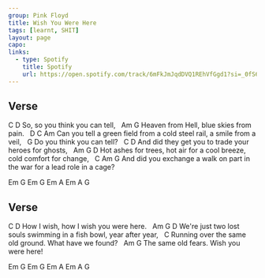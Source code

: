 ```yaml
---
group: Pink Floyd
title: Wish You Were Here
tags: [learnt, SHIT]
layout: page
capo: 
links: 
  - type: Spotify
    title: Spotify
    url: https://open.spotify.com/track/6mFkJmJqdDVQ1REhVfGgd1?si=_0fS685dQ1Wmcqac73ooKw
---
```


## Verse

C                         D
So, so you think you can tell,
&nbsp;            Am                   G
Heaven from Hell, blue skies from pain.
&nbsp;                    D                       C                    Am
Can you tell a green field from a cold steel rail, a smile from a veil,
&nbsp;                     G
Do you think you can tell?
&nbsp;                         C                   D
And did they get you to trade your heroes for ghosts,
&nbsp;               Am                    G                             D
Hot ashes for trees, hot air for a cool breeze, cold comfort for change,
&nbsp;                 C                        Am                         G
And did you exchange a walk on part in the war for a lead role in a cage?

Em  G  Em  G  Em  A  Em  A  G

## Verse

C                               D
How I wish, how I wish you were here.
&nbsp;          Am                                     G                  D
We're just two lost souls swimming in a fish bowl, year after year,
&nbsp;                                 C
Running over the same old ground. What have we found?
&nbsp;            Am                         G
The same old fears. Wish you were here!

Em  G  Em  G  Em  A  Em  A  G

